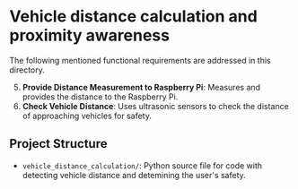 # Vehicle distance calculation and proximity awareness

The following mentioned functional requirements are addressed in this directory.

5. **Provide Distance Measurement to Raspberry Pi**: Measures and provides the distance to the Raspberry Pi.
7. **Check Vehicle Distance**: Uses ultrasonic sensors to check the distance of approaching vehicles for safety.


## Project Structure

- `vehicle_distance_calculation/`: Python source file for code with detecting vehicle distance and detemining the user's safety.
